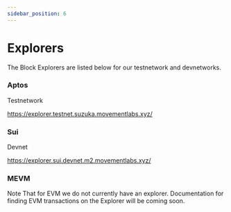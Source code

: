```yaml
---
sidebar_position: 6
---
```


# Explorers

The Block Explorers are listed below for our testnetwork and devnetworks. 


### Aptos 

Testnetwork 

https://explorer.testnet.suzuka.movementlabs.xyz/


### Sui

Devnet 

https://explorer.sui.devnet.m2.movementlabs.xyz/



### MEVM 

Note That for EVM we do not currently have an explorer. Documentation for finding EVM transactions on the Explorer will be coming soon.



